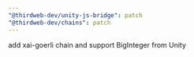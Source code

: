 ```yaml
---
"@thirdweb-dev/unity-js-bridge": patch
"@thirdweb-dev/chains": patch
---
```


add xai-goerli chain and support BigInteger from Unity
